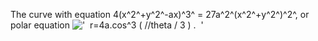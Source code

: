 The curve with equation 4(x^2^+y^2^-ax)^3^ = 27a^2^(x^2^+y^2^)^2^, or
polar equation
!['  r=4a.cos\^3 ( //theta / 3 ) .  '](../dictionary/equation_images/4029.1..png)
